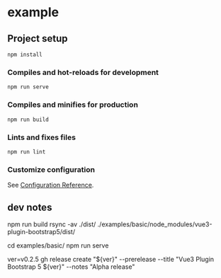 # example

## Project setup
```
npm install
```

### Compiles and hot-reloads for development
```
npm run serve
```

### Compiles and minifies for production
```
npm run build
```

### Lints and fixes files
```
npm run lint
```

### Customize configuration
See [Configuration Reference](https://cli.vuejs.org/config/).


## dev notes

npm run build
rsync -av ./dist/ ./examples/basic/node_modules/vue3-plugin-bootstrap5/dist/

cd examples/basic/
npm run serve


ver=v0.2.5
gh release create "${ver}" --prerelease --title "Vue3 Plugin Bootstrap 5 ${ver}" --notes "Alpha release"
